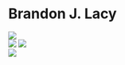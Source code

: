 # Brandon J. Lacy
![](https://img.shields.io/badge/Python-PCAP-informational?style=flat&logo=Python&color=3776AB)
<br>
![](https://img.shields.io/badge/freeCodeCamp-Data%20Analysis%20with%20Python-informational?style=flat&logo=freeCodeCamp&color=0A0A23)
![](https://img.shields.io/badge/freeCodeCamp-Scientific%20Computing%20with%20Python-informational?style=flat&logo=freeCodeCamp&color=0A0A23)
<br>
![](https://img.shields.io/badge/TryHackMe-Complete%20Beginner%20Learning%20Path-informational?style=flat&logo=TryHackMe&color=212C42)
<br>
